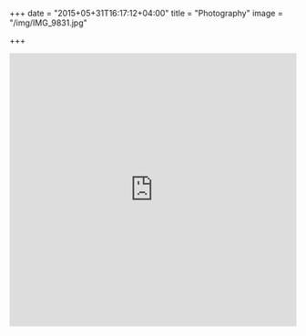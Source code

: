 +++
date = "2015+05+31T16:17:12+04:00"
title = "Photography"
image = "/img/IMG_9831.jpg"

+++

<iframe src="https://www.flickr.com/photos/aquamorph/player/" width="100%" height="480" frameborder="0" allowfullscreen webkitallowfullscreen mozallowfullscreen oallowfullscreen msallowfullscreen ></iframe>
